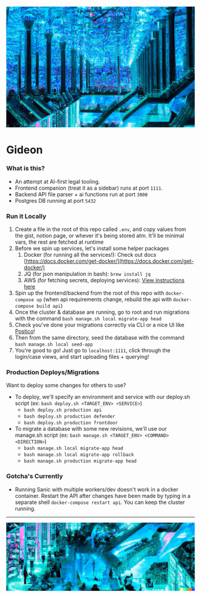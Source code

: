 ![](./ops/ai-library-1.png)

# Gideon

### What is this?

- An attempt at AI-first legal tooling.
- Frontend companion (treat it as a sidebar) runs at port `1111`.
- Backend API file parser + ai functions run at port `3000`
- Postgres DB running at port `5432`

### Run it Locally

1. Create a file in the root of this repo called `.env`, and copy values from the gist, notion page, or whever it's being stored atm. It'll be minimal vars, the rest are fetched at runtime
2. Before we spin up services, let's install some helper packages
   1. Docker (for running all the services!): Check out docs [https://docs.docker.com/get-docker/](https://docs.docker.com/get-docker/)
   2. JQ (for json manipulation in bash): `brew install jq`
   3. AWS (for fetching secrets, deploying services): [View instructions here](https://docs.aws.amazon.com/cli/latest/userguide/getting-started-install.html)
3. Spin up the frontend/backend from the root of this repo with `docker-compose up` (when api requirements change, rebuild the api with `docker-compose build api`)
4. Once the cluster & database are running, go to root and run migrations with the command `bash manage.sh local migrate-app head`
5. Check you've done your migrations correctly via CLI or a nice UI like [Postico](https://eggerapps.at/postico2/)!
6. Then from the same directory, seed the database with the command `bash manage.sh local seed-app`
7. You're good to go! Just go to `localhost:1111`, click through the login/case views, and start uploading files + querying!

### Production Deploys/Migrations

Want to deploy some changes for others to use?

- To deploy, we'll specify an environment and service with our deploy.sh script (ex: `bash deploy.sh <TARGET_ENV> <SERVICE>`)
  - `bash deploy.sh production api`
  - `bash deploy.sh production defender`
  - `bash deploy.sh production frontdoor`
- To migrate a database with some new revisions, we'll use our manage.sh script (ex: `bash manage.sh <TARGET_ENV> <COMMAND> <DIRECTION>`)
  - `bash manage.sh local migrate-app head`
  - `bash manage.sh local migrate-app rollback`
  - `bash manage.sh production migrate-app head`

### Gotcha's Currently

- Running Sanic with multiple workers/dev doesn't work in a docker container. Restart the API after changes have been made by typing in a separate shell `docker-compose restart api`. You can keep the cluster running.

---

![](./ops/ai-library-2.png)
